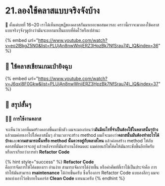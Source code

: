 # 21.ลองใช้คลาสแบบจริงจังบ้าง

💬 ตั้งแต่บทที่ 16~20 เราได้เห็นทฤษฎีของคลาสกันมาเยอะพอสมควรละ คราวนี้เราจะมาลองใช้คลาสแบบจริงๆจังๆดูบ้างว่ามันจะออกมาเป็นแบบที่คิดไว้หรือเปล่านะ

{% embed url="https://www.youtube.com/watch?v=eo2lBkgZ5N0&list=PLUjAn8nwWnijERZ3HpzBk7NfSrau74\_lQ&index=36" %}

## 🎥 ใช้คลาสเขียนเกมเป่ายิงฉุบ

{% embed url="https://www.youtube.com/watch?v=J6qxl8F0Gkw&list=PLUjAn8nwWnijERZ3HpzBk7NfSrau74\_lQ&index=37" %}

## 🎯 สรุปสั้นๆ

### 👨‍🚀 การใช้งานคลาส

จะเห็นว่าเวลาที่ผมสร้างคลาสขึ้นมาซักตัว ผมจะมองก่อนว่า**มันมีอะไรที่จำเป็นต้องใช้ในคลาสนั้นๆบ้าง**แล้วผมค่อยเอาไปใส่คลาสนั้นๆ ส่วนเวลาจะสร้าง method ผมก็จะมองว่า**คลาสนั้นมันต้องทำอะไรได้บ้าง**และ**ความสามารถนั้นหรือ method นั้นควรอยู่กับคลาสไหน** แล้วค่อยสร้าง method ให้กับคลาสที่มันควรจะอยู่ แล้วหลังจากที่มันทำงานได้หมดละ ผมค่อยแก้ไขโค้ดให้มันกระชับขึ้นอีกทีครับ หรือเราเรียกว่าการทำ **Refactor Code**

{% hint style="success" %}
**Refactor Code**  
คือการจัดการให้โค้ดของเรา อ่านง่าย สามารถจัดการได้ง่ายขึ้น หรือคำศัพท์ที่เราใช้เป็นประจำคือ การทำให้มันสามารถ **maintenance** ได้ง่ายขึ้นครับ ซึ่งเรื่องการ Refactor Code แบบลงลึกๆ ผมจะขอแบ่งเอาไว้อธิบายในคอร์ส **Clean Code** แทนนะครับ
{% endhint %}

